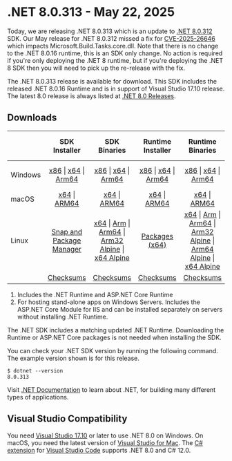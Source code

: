 # .NET 8.0.313 - May 22, 2025

Today, we are releasing .NET 8.0.313 which is an update to [.NET 8.0.312][8.0.312] SDK. Our May release for .NET 8.0.312 missed a fix for [CVE-2025-26646](https://github.com/dotnet/announcements/issues/356) which impacts Microsoft.Build.Tasks.core.dll. Note that there is no change to the .NET 8.0.16 runtime, this is an SDK only change. No action is required if you're only deploying the .NET 8 runtime, but if you're deploying the .NET 8 SDK then you will need to pick up the re-release with the fix.

[8.0.312]: 8.0.312.md

The .NET 8.0.313 release is available for download. This SDK includes the released .NET 8.0.16 Runtime and is in support of Visual Studio 17.10 release. The latest 8.0 release is always listed at [.NET 8.0 Releases](../README.md).

## Downloads

|           | SDK Installer                        | SDK Binaries                 | Runtime Installer                                        | Runtime Binaries                                 | ASP.NET Core Runtime           |Windows Desktop Runtime          |
| --------- | :------------------------------------------:     | :----------------------:                 | :---------------------------:                            | :-------------------------:                      | :-----------------:            | :-----------------:            |
| Windows   | [x86][dotnet-sdk-win-x86.exe] \| [x64][dotnet-sdk-win-x64.exe] \| [Arm64][dotnet-sdk-win-arm64.exe] | [x86][dotnet-sdk-win-x86.zip] \| [x64][dotnet-sdk-win-x64.zip] \|  [Arm64][dotnet-sdk-win-arm64.zip] | [x86][dotnet-runtime-win-x86.exe] \| [x64][dotnet-runtime-win-x64.exe] \| [Arm64][dotnet-runtime-win-arm64.exe] | [x86][dotnet-runtime-win-x86.zip] \| [x64][dotnet-runtime-win-x64.zip] \| [Arm64][dotnet-runtime-win-arm64.zip] | [x86][aspnetcore-runtime-win-x86.exe] \| [x64][aspnetcore-runtime-win-x64.exe] \| [Hosting Bundle][dotnet-hosting-win.exe] | [x86][windowsdesktop-runtime-win-x86.exe] \| [x64][windowsdesktop-runtime-win-x64.exe] \| [Arm64][windowsdesktop-runtime-win-arm64.exe] |
| macOS     | [x64][dotnet-sdk-osx-x64.pkg] \| [ARM64][dotnet-sdk-osx-arm64.pkg] | [x64][dotnet-sdk-osx-x64.tar.gz] \| [ARM64][dotnet-sdk-osx-arm64.tar.gz]  | [x64][dotnet-runtime-osx-x64.pkg] \| [ARM64][dotnet-runtime-osx-arm64.pkg] | [x64][dotnet-runtime-osx-x64.tar.gz] \| [ARM64][dotnet-runtime-osx-arm64.tar.gz]| [x64][aspnetcore-runtime-osx-x64.tar.gz] \| [ARM64][aspnetcore-runtime-osx-arm64.tar.gz] | - |
| Linux     |  [Snap and Package Manager](../install-linux.md)  | [x64][dotnet-sdk-linux-x64.tar.gz] \| [Arm][dotnet-sdk-linux-arm.tar.gz]  \| [Arm64][dotnet-sdk-linux-arm64.tar.gz] \| [Arm32 Alpine][dotnet-sdk-linux-musl-arm.tar.gz]  \| [x64 Alpine][dotnet-sdk-linux-musl-x64.tar.gz] | [Packages (x64)][linux-packages] | [x64][dotnet-runtime-linux-x64.tar.gz] \| [Arm][dotnet-runtime-linux-arm.tar.gz] \| [Arm64][dotnet-runtime-linux-arm64.tar.gz] \| [Arm32 Alpine][dotnet-runtime-linux-musl-arm.tar.gz] \| [Arm64 Alpine][dotnet-runtime-linux-musl-arm64.tar.gz] \| [x64 Alpine][dotnet-runtime-linux-musl-x64.tar.gz]  | [x64][aspnetcore-runtime-linux-x64.tar.gz]  \| [Arm][aspnetcore-runtime-linux-arm.tar.gz] \| [Arm64][aspnetcore-runtime-linux-arm64.tar.gz] \| [x64 Alpine][aspnetcore-runtime-linux-musl-x64.tar.gz] | - |
|  | [Checksums][checksums-sdk]                             | [Checksums][checksums-sdk]                                      | [Checksums][checksums-runtime]                             | [Checksums][checksums-runtime]  | [Checksums][checksums-runtime]  | [Checksums][checksums-runtime] |

1. Includes the .NET Runtime and ASP.NET Core Runtime
2. For hosting stand-alone apps on Windows Servers. Includes the ASP.NET Core Module for IIS and can be installed separately on servers without installing .NET Runtime.

The .NET SDK includes a matching updated .NET Runtime. Downloading the Runtime or ASP.NET Core packages is not needed when installing the SDK.

You can check your .NET SDK version by running the following command. The example version shown is for this release.

```console
$ dotnet --version
8.0.313
```

Visit [.NET Documentation](https://learn.microsoft.com/dotnet/) to learn about .NET, for building many different types of applications.

## Visual Studio Compatibility

You need [Visual Studio 17.10](https://visualstudio.microsoft.com) or later to use .NET 8.0 on Windows. On macOS, you need the latest version of [Visual Studio for Mac](https://visualstudio.microsoft.com/vs/mac/). The [C# extension](https://code.visualstudio.com/docs/languages/dotnet) for [Visual Studio Code](https://code.visualstudio.com/) supports .NET 8.0 and C# 12.0.

[checksums-runtime]: https://builds.dotnet.microsoft.com/dotnet/checksums/8.0.16-sha.txt
[checksums-sdk]: https://builds.dotnet.microsoft.com/dotnet/checksums/8.0.16-sha.txt

[linux-packages]: ../install-linux.md

[//]: # ( Runtime 8.0.16)
[dotnet-runtime-linux-arm.tar.gz]: https://builds.dotnet.microsoft.com/dotnet/Runtime/8.0.16/dotnet-runtime-8.0.16-linux-arm.tar.gz
[dotnet-runtime-linux-arm64.tar.gz]: https://builds.dotnet.microsoft.com/dotnet/Runtime/8.0.16/dotnet-runtime-8.0.16-linux-arm64.tar.gz
[dotnet-runtime-linux-musl-arm.tar.gz]: https://builds.dotnet.microsoft.com/dotnet/Runtime/8.0.16/dotnet-runtime-8.0.16-linux-musl-arm.tar.gz
[dotnet-runtime-linux-musl-arm64.tar.gz]: https://builds.dotnet.microsoft.com/dotnet/Runtime/8.0.16/dotnet-runtime-8.0.16-linux-musl-arm64.tar.gz
[dotnet-runtime-linux-musl-x64.tar.gz]: https://builds.dotnet.microsoft.com/dotnet/Runtime/8.0.16/dotnet-runtime-8.0.16-linux-musl-x64.tar.gz
[dotnet-runtime-linux-x64.tar.gz]: https://builds.dotnet.microsoft.com/dotnet/Runtime/8.0.16/dotnet-runtime-8.0.16-linux-x64.tar.gz
[dotnet-runtime-osx-arm64.pkg]: https://builds.dotnet.microsoft.com/dotnet/Runtime/8.0.16/dotnet-runtime-8.0.16-osx-arm64.pkg
[dotnet-runtime-osx-arm64.tar.gz]: https://builds.dotnet.microsoft.com/dotnet/Runtime/8.0.16/dotnet-runtime-8.0.16-osx-arm64.tar.gz
[dotnet-runtime-osx-x64.pkg]: https://builds.dotnet.microsoft.com/dotnet/Runtime/8.0.16/dotnet-runtime-8.0.16-osx-x64.pkg
[dotnet-runtime-osx-x64.tar.gz]: https://builds.dotnet.microsoft.com/dotnet/Runtime/8.0.16/dotnet-runtime-8.0.16-osx-x64.tar.gz
[dotnet-runtime-win-arm64.exe]: https://builds.dotnet.microsoft.com/dotnet/Runtime/8.0.16/dotnet-runtime-8.0.16-win-arm64.exe
[dotnet-runtime-win-arm64.zip]: https://builds.dotnet.microsoft.com/dotnet/Runtime/8.0.16/dotnet-runtime-8.0.16-win-arm64.zip
[dotnet-runtime-win-x64.exe]: https://builds.dotnet.microsoft.com/dotnet/Runtime/8.0.16/dotnet-runtime-8.0.16-win-x64.exe
[dotnet-runtime-win-x64.zip]: https://builds.dotnet.microsoft.com/dotnet/Runtime/8.0.16/dotnet-runtime-8.0.16-win-x64.zip
[dotnet-runtime-win-x86.exe]: https://builds.dotnet.microsoft.com/dotnet/Runtime/8.0.16/dotnet-runtime-8.0.16-win-x86.exe
[dotnet-runtime-win-x86.zip]: https://builds.dotnet.microsoft.com/dotnet/Runtime/8.0.16/dotnet-runtime-8.0.16-win-x86.zip

[//]: # ( WindowsDesktop 8.0.16)
[windowsdesktop-runtime-win-arm64.exe]: https://builds.dotnet.microsoft.com/dotnet/WindowsDesktop/8.0.16/windowsdesktop-runtime-8.0.16-win-arm64.exe
[windowsdesktop-runtime-win-x64.exe]: https://builds.dotnet.microsoft.com/dotnet/WindowsDesktop/8.0.16/windowsdesktop-runtime-8.0.16-win-x64.exe
[windowsdesktop-runtime-win-x86.exe]: https://builds.dotnet.microsoft.com/dotnet/WindowsDesktop/8.0.16/windowsdesktop-runtime-8.0.16-win-x86.exe

[//]: # ( ASP 8.0.16)
[aspnetcore-runtime-linux-arm.tar.gz]: https://builds.dotnet.microsoft.com/dotnet/aspnetcore/Runtime/8.0.16/aspnetcore-runtime-8.0.16-linux-arm.tar.gz
[aspnetcore-runtime-linux-arm64.tar.gz]: https://builds.dotnet.microsoft.com/dotnet/aspnetcore/Runtime/8.0.16/aspnetcore-runtime-8.0.16-linux-arm64.tar.gz
[aspnetcore-runtime-linux-musl-x64.tar.gz]: https://builds.dotnet.microsoft.com/dotnet/aspnetcore/Runtime/8.0.16/aspnetcore-runtime-8.0.16-linux-musl-x64.tar.gz
[aspnetcore-runtime-linux-x64.tar.gz]: https://builds.dotnet.microsoft.com/dotnet/aspnetcore/Runtime/8.0.16/aspnetcore-runtime-8.0.16-linux-x64.tar.gz
[aspnetcore-runtime-osx-arm64.tar.gz]: https://builds.dotnet.microsoft.com/dotnet/aspnetcore/Runtime/8.0.16/aspnetcore-runtime-8.0.16-osx-arm64.tar.gz
[aspnetcore-runtime-osx-x64.tar.gz]: https://builds.dotnet.microsoft.com/dotnet/aspnetcore/Runtime/8.0.16/aspnetcore-runtime-8.0.16-osx-x64.tar.gz
[aspnetcore-runtime-win-x64.exe]: https://builds.dotnet.microsoft.com/dotnet/aspnetcore/Runtime/8.0.16/aspnetcore-runtime-8.0.16-win-x64.exe
[aspnetcore-runtime-win-x86.exe]: https://builds.dotnet.microsoft.com/dotnet/aspnetcore/Runtime/8.0.16/aspnetcore-runtime-8.0.16-win-x86.exe
[dotnet-hosting-win.exe]: https://builds.dotnet.microsoft.com/dotnet/aspnetcore/Runtime/8.0.16/dotnet-hosting-8.0.16-win.exe

[//]: # ( SDK 8.0.313)
[dotnet-sdk-linux-arm.tar.gz]: https://builds.dotnet.microsoft.com/dotnet/Sdk/8.0.313/dotnet-sdk-8.0.313-linux-arm.tar.gz
[dotnet-sdk-linux-arm64.tar.gz]: https://builds.dotnet.microsoft.com/dotnet/Sdk/8.0.313/dotnet-sdk-8.0.313-linux-arm64.tar.gz
[dotnet-sdk-linux-musl-arm.tar.gz]: https://builds.dotnet.microsoft.com/dotnet/Sdk/8.0.313/dotnet-sdk-8.0.313-linux-musl-arm.tar.gz
[dotnet-sdk-linux-musl-x64.tar.gz]: https://builds.dotnet.microsoft.com/dotnet/Sdk/8.0.313/dotnet-sdk-8.0.313-linux-musl-x64.tar.gz
[dotnet-sdk-linux-x64.tar.gz]: https://builds.dotnet.microsoft.com/dotnet/Sdk/8.0.313/dotnet-sdk-8.0.313-linux-x64.tar.gz
[dotnet-sdk-osx-arm64.pkg]: https://builds.dotnet.microsoft.com/dotnet/Sdk/8.0.313/dotnet-sdk-8.0.313-osx-arm64.pkg
[dotnet-sdk-osx-arm64.tar.gz]: https://builds.dotnet.microsoft.com/dotnet/Sdk/8.0.313/dotnet-sdk-8.0.313-osx-arm64.tar.gz
[dotnet-sdk-osx-x64.pkg]: https://builds.dotnet.microsoft.com/dotnet/Sdk/8.0.313/dotnet-sdk-8.0.313-osx-x64.pkg
[dotnet-sdk-osx-x64.tar.gz]: https://builds.dotnet.microsoft.com/dotnet/Sdk/8.0.313/dotnet-sdk-8.0.313-osx-x64.tar.gz
[dotnet-sdk-win-arm64.exe]: https://builds.dotnet.microsoft.com/dotnet/Sdk/8.0.313/dotnet-sdk-8.0.313-win-arm64.exe
[dotnet-sdk-win-arm64.zip]: https://builds.dotnet.microsoft.com/dotnet/Sdk/8.0.313/dotnet-sdk-8.0.313-win-arm64.zip
[dotnet-sdk-win-x64.exe]: https://builds.dotnet.microsoft.com/dotnet/Sdk/8.0.313/dotnet-sdk-8.0.313-win-x64.exe
[dotnet-sdk-win-x64.zip]: https://builds.dotnet.microsoft.com/dotnet/Sdk/8.0.313/dotnet-sdk-8.0.313-win-x64.zip
[dotnet-sdk-win-x86.exe]: https://builds.dotnet.microsoft.com/dotnet/Sdk/8.0.313/dotnet-sdk-8.0.313-win-x86.exe
[dotnet-sdk-win-x86.zip]: https://builds.dotnet.microsoft.com/dotnet/Sdk/8.0.313/dotnet-sdk-8.0.313-win-x86.zip
